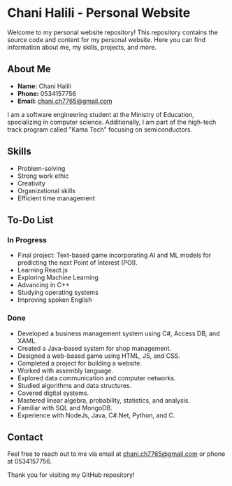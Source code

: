 # Chani Halili - Personal Website

Welcome to my personal website repository! This repository contains the source code and content for my personal website. Here you can find information about me, my skills, projects, and more.

## About Me

- **Name:** Chani Halili
- **Phone:** 0534157756
- **Email:** chani.ch7765@gmail.com

I am a software engineering student at the Ministry of Education, specializing in computer science. Additionally, I am part of the high-tech track program called "Kama Tech" focusing on semiconductors.

## Skills

- Problem-solving
- Strong work ethic
- Creativity
- Organizational skills
- Efficient time management

## To-Do List

### In Progress

- Final project: Text-based game incorporating AI and ML models for predicting the next Point of Interest (POI).
- Learning React.js
- Exploring Machine Learning
- Advancing in C++
- Studying operating systems
- Improving spoken English

### Done

- Developed a business management system using C#, Access DB, and XAML.
- Created a Java-based system for shop management.
- Designed a web-based game using HTML, JS, and CSS.
- Completed a project for building a website.
- Worked with assembly language.
- Explored data communication and computer networks.
- Studied algorithms and data structures.
- Covered digital systems.
- Mastered linear algebra, probability, statistics, and analysis.
- Familiar with SQL and MongoDB.
- Experience with NodeJs, Java, C#.Net, Python, and C.

## Contact

Feel free to reach out to me via email at chani.ch7765@gmail.com or phone at 0534157756.

Thank you for visiting my GitHub repository!
